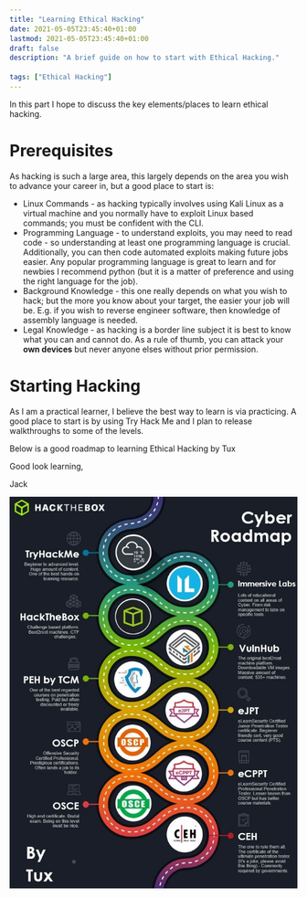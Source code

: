```yaml
---
title: "Learning Ethical Hacking"
date: 2021-05-05T23:45:40+01:00
lastmod: 2021-05-05T23:45:40+01:00
draft: false
description: "A brief guide on how to start with Ethical Hacking."

tags: ["Ethical Hacking"]
---
```


In this part I hope to discuss the key elements/places to learn ethical hacking.

# Prerequisites

As hacking is such a large area, this largely depends on the area you wish to advance your career in, but a good place to start is:

- Linux Commands - as hacking typically involves using Kali Linux as a virtual machine and you normally have to exploit Linux based commands; you must be confident with the CLI.
- Programming Language - to understand exploits, you may need to read code - so understanding at least one programming language is crucial. Additionally, you can then code automated exploits making future jobs easier. Any popular programming language is great to learn and for newbies I recommend python (but it is a matter of preference and using the right language for the job).
- Background Knowledge - this one really depends on what you wish to hack; but the more you know about your target, the easier your job will be. E.g. if you wish to reverse engineer software, then knowledge of assembly language is needed.
- Legal Knowledge - as hacking is a border line subject it is best to know what you can and cannot do. As a rule of thumb, you can attack your **own devices** but never anyone elses without prior permission.

# Starting Hacking

As I am a practical learner, I believe the best way to learn is via practicing. A good place to start is by using Try Hack Me and I plan to release walkthroughs to some of the levels.

Below is a good roadmap to learning Ethical Hacking by Tux

Good look learning,

Jack

![Ethical Hacking Roadmap](CyberRoadmap.png)
